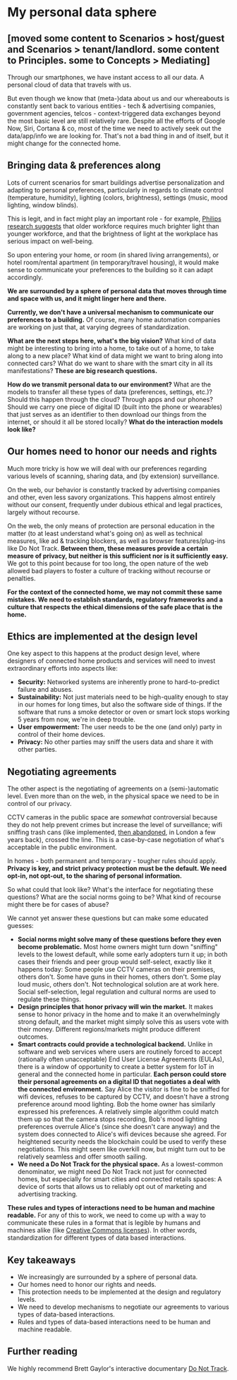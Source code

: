 # My personal data sphere

## [moved some content to Scenarios > host/guest and Scenarios > tenant/landlord. some content to Principles. some to Concepts > Mediating]

Through our smartphones, we have instant access to all our data. A personal cloud of data that travels with us. 

But even though we know that (meta-)data about us and our whereabouts is constantly sent back to various entities - tech & advertising companies, government agencies, telcos - context-triggered data exchanges beyond the most basic level are still relatively rare. Despite all the efforts of Google Now, Siri, Cortana & co, most of the time we need to actively seek out the data/app/info we are looking for. That's not a bad thing in and of itself, but it might change for the connected home.

## Bringing data & preferences along

Lots of current scenarios for smart buildings advertise personalization and adapting to personal preferences, particularly in regards to climate control (temperature, humidity), lighting (colors, brightness), settings (music, mood lighting, window blinds). 

This is legit, and in fact might play an important role - for example, [Philips research suggests](http://www.newscenter.philips.com/main/standard/news/press/2015/20150318-philips-calls-for-a-rethink-of-office-lighting-to-meet-the-needs-of-an-ageing-workforce.wpd) that older workforce requires much brighter light than younger workforce, and that the brightness of light at the workplace has serious impact on well-being.

So upon entering your home, or room (in shared living arrangements), or hotel room/rental apartment (in temporary/travel housing), it would make sense to communicate your preferences to the building so it can adapt accordingly. 

**We are surrounded by a sphere of personal data that moves through time and space with us, and it might linger here and there.**

**Currently, we don't have a universal mechanism to communicate our preferences to a building.** Of course, many home automation companies are working on just that, at varying degrees of standardization. 

**What are the next steps here, what's the big vision?** What kind of data might be interesting to bring into a home, to take out of a home, to take along to a new place? What kind of data might we want to bring along into connected cars? What do we want to share with the smart city in all its manifestations? **These are big research questions.**

**How do we transmit personal data to our environment?** What are the models to transfer all these types of data (preferences, settings, etc.)? Should this happen through the cloud? Through apps and our phones? Should we carry one piece of digital ID (built into the phone or wearables) that just serves as an identifier to then download our things from the internet, or should it all be stored locally? **What do the interaction models look like?**

## Our homes need to honor our needs and rights

Much more tricky is how we will deal with our preferences regarding various levels of scanning, sharing data, and (by extension) surveillance.

On the web, our behavior is constantly tracked by advertising companies and other, even less savory organizations. This happens almost entirely without our consent, frequently under dubious ethical and legal practices, largely without recourse. 

On the web, the only means of protection are personal education in the matter (to at least understand what's going on) as well as technical measures, like ad & tracking blockers, as well as browser features/plug-ins like Do Not Track. **Between them, these measures provide a certain measure of privacy, but neither is this sufficient nor is it sufficiently easy.** We got to this point because for too long, the open nature of the web allowed bad players to foster a culture of tracking without recourse or penalties. 

**For the context of the connected home, we may not commit these same mistakes. We need to establish standards, regulatory frameworks and a culture that respects the ethical dimensions of the safe place that is the home.**

## Ethics are implemented at the design level

One key aspect to this happens at the product design level, where designers of connected home products and services will need to invest extraordinary efforts into aspects like:

- **Security:** Networked systems are inherently prone to hard-to-predict failure and abuses.
- **Sustainability:** Not just materials need to be high-quality enough to stay in our homes for long times, but also the software side of things. If the software that runs a smoke detector or oven or smart lock stops working 5 years from now, we're in deep trouble.
- **User empowerment:** The user needs to be the one (and only) party in control of their home devices.
- **Privacy:** No other parties may sniff the users data and share it with other parties.

## Negotiating agreements

The other aspect is the negotiating of agreements on a (semi-)automatic level. Even more than on the web, in the physical space we need to be in control of our privacy. 

CCTV cameras in the public space are *somewhat* controversial because they do not help prevent crimes but increase the level of surveillance; wifi sniffing trash cans (like implemented, [then abandoned](http://www.cnet.com/news/london-tosses-out-wi-fi-sniffing-smart-bins/), in London a few years back), crossed the line. This is a case-by-case negotiation of what's acceptable in the public environment.

In homes - both permanent and temporary - tougher rules should apply. **Privacy is key, and strict privacy protection must be the default. We need opt-in, not opt-out, to the sharing of personal information.**

So what could that look like? What's the interface for negotiating these questions? What are the social norms going to be? What kind of recourse might there be for cases of abuse?

We cannot yet answer these questions but can make some educated guesses:

- **Social norms might solve many of these questions before they even become problematic.** Most home owners might turn down "sniffing" levels to the lowest default, while some early adopters turn it up; in both cases their friends and peer group would self-select, exactly like it happens today: Some people use CCTV cameras on their premises, others don't. Some have guns in their homes, others don't. Some play loud music, others don't. Not technological solution are at work here. Social self-selection, legal regulation and cultural norms are used to regulate these things.
- **Design principles that honor privacy will win the market.** It makes sense to honor privacy in the home and to make it an overwhelmingly strong default, and the market might simply solve this as users vote with their money. Different regions/markets might produce different outcomes.
- **Smart contracts could provide a technological backend.** Unlike in software and web services where users are routinely forced to accept (rationally often unacceptable) End User License Agreements (EULAs), there is a window of opportunity to create a better system for IoT in general and the connected home in particular. **Each person could store their personal agreements on a digital ID that negotiates a deal with the connected environment.** Say Alice the visitor is fine to be sniffed for wifi devices, refuses to be captured by CCTV, and doesn't have a strong preference around mood lighting. Bob the home owner has similarly expressed his preferences. A relatively simple algorithm could match them up so that the camera stops recording, Bob's mood lighting preferences overrule Alice's (since she doesn't care anyway) and the system does connected to Alice's wifi devices because she agreed. For heightened security needs the blockchain could be used to verify these negotiations. This might seem like overkill now, but might turn out to be relatively seamless and offer smooth sailing.
- **We need a Do Not Track for the physical space.** As a lowest-common denominator, we might need Do Not Track not just for connected homes, but especially for smart cities and connected retails spaces: A device of sorts that allows us to reliably opt out of marketing and advertising tracking.


**These rules and types of interactions need to be human and machine readable.** For any of this to work, we need to come up with a way to communicate these rules in a format that is legible by humans and machines alike (like [Creative Commons licenses](https://creativecommons.org/licenses/)). In other words, standardization for different types of data based interactions.

## Key takeaways

- We increasingly are surrounded by a sphere of personal data.
- Our homes need to honor our rights and needs.
- This protection needs to be implemented at the design and regulatory levels.
- We need to develop mechanisms to negotiate our agreements to various types of data-based interactions.
- Rules and types of data-based interactions need to be human and machine readable.

## Further reading

We highly recommend Brett Gaylor's interactive documentary [Do Not Track](https://donottrack-doc.com/en/).


